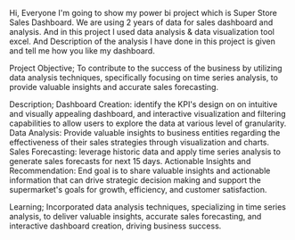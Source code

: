 Hi, Everyone I'm going to show my power bi project which is Super Store Sales Dashboard. We are using 2 years of data for sales dashboard and analysis. And in this project I used data analysis & data visualization tool excel. And Description of the analysis I have done in this project is given and tell me how you like my dashboard.

Project Objective; To contribute to the success of the business by utilizing data analysis techniques, specifically focusing on time series analysis, to provide valuable insights and accurate sales forecasting.

Description; Dashboard Creation: identify the KPI's design on on intuitive and visually appealing dashboard, and interactive visualization and filtering capabilities to allow users to explore the data at various level of granularity. Data Analysis: Provide valuable insights to business entities regarding the effectiveness of their sales strategies through visualization and charts. Sales Forecasting: leverage historic data and apply time series analysis to generate sales forecasts for next 15 days. Actionable Insights and Recommendation: End goal is to share valuable insights and actionable information that can drive strategic decision making and support the supermarket's goals for growth, efficiency, and customer satisfaction.

Learning; Incorporated data analysis techniques, specializing in time series analysis, to deliver valuable insights, accurate sales forecasting, and interactive dashboard creation, driving business success.
